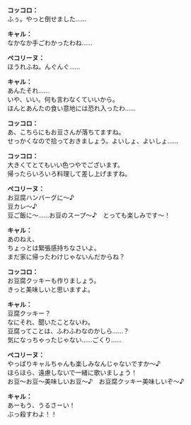 # 

  
**コッコロ：**  
ふぅ。やっと倒せました……  
  
**キャル：**  
なかなか手ごわかったわね……  
  
**ペコリーヌ：**  
ほうれふね。んぐんぐ……  
  
**キャル：**  
あんたそれ……  
いや、いい。何も言わなくていいから。  
ほんとあんたの食い意地には恐れ入ったわ……  
  
**コッコロ：**  
あ、こちらにもお豆さんが落ちてますね。  
せっかくなので拾っておきましょう。よいしょ、よいしょ……  
  
**コッコロ：**  
大きくてとてもいい色つやでございます。  
帰ったらいろいろ料理して差し上げますね。  
  
**ペコリーヌ：**  
お豆腐ハンバーグに～♪  
豆カレ～♪  
豆ご飯に～……お豆のスープ～♪　とっても楽しみです～！  
  
**キャル：**  
あのねえ、  
ちょっとは緊張感持ちなさいよ。  
まだ家に帰ったわけじゃないんだからね？  
  
**コッコロ：**  
お豆腐クッキーも作りましょう。  
きっと美味しいと思いますよ。  
  
**キャル：**  
豆腐クッキー？  
なにそれ、聞いたことないわ。  
豆腐ってことは、ふわふわなのかしら……？  
気になっちゃったじゃない……ごくり……  
  
**ペコリーヌ：**  
やっぱりキャルちゃんも楽しみなんじゃないですか～♪  
ほらほら、遠慮しないで一緒に歌いましょう！  
お豆～お豆～美味しいお豆～♪　お豆腐クッキー美味しいぞ～♪  
  
**キャル：**  
あーもう、うるさーい！  
ぶっ殺すわよ！！  
